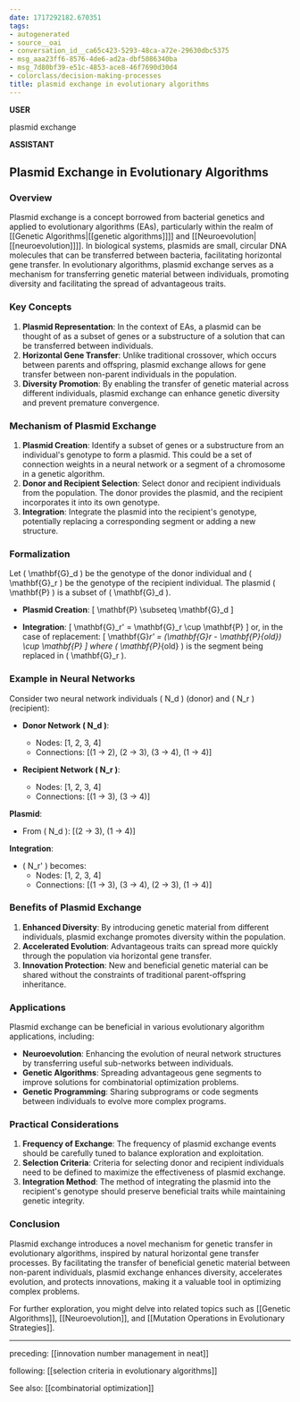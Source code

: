 ```yaml
---
date: 1717292182.670351
tags:
- autogenerated
- source__oai
- conversation_id__ca65c423-5293-48ca-a72e-29630dbc5375
- msg_aaa23ff6-8576-4de6-ad2a-dbf5086340ba
- msg_7d80bf39-e51c-4853-ace8-46f7690d30d4
- colorclass/decision-making-processes
title: plasmid exchange in evolutionary algorithms
---
```


**USER**

plasmid exchange


**ASSISTANT**

## Plasmid Exchange in Evolutionary Algorithms

### Overview

Plasmid exchange is a concept borrowed from bacterial genetics and applied to evolutionary algorithms (EAs), particularly within the realm of [[Genetic Algorithms|[[genetic algorithms]]]] and [[Neuroevolution|[[neuroevolution]]]]. In biological systems, plasmids are small, circular DNA molecules that can be transferred between bacteria, facilitating horizontal gene transfer. In evolutionary algorithms, plasmid exchange serves as a mechanism for transferring genetic material between individuals, promoting diversity and facilitating the spread of advantageous traits.

### Key Concepts

1. **Plasmid Representation**: In the context of EAs, a plasmid can be thought of as a subset of genes or a substructure of a solution that can be transferred between individuals.
2. **Horizontal Gene Transfer**: Unlike traditional crossover, which occurs between parents and offspring, plasmid exchange allows for gene transfer between non-parent individuals in the population.
3. **Diversity Promotion**: By enabling the transfer of genetic material across different individuals, plasmid exchange can enhance genetic diversity and prevent premature convergence.

### Mechanism of Plasmid Exchange

1. **Plasmid Creation**: Identify a subset of genes or a substructure from an individual's genotype to form a plasmid. This could be a set of connection weights in a neural network or a segment of a chromosome in a genetic algorithm.
2. **Donor and Recipient Selection**: Select donor and recipient individuals from the population. The donor provides the plasmid, and the recipient incorporates it into its own genotype.
3. **Integration**: Integrate the plasmid into the recipient's genotype, potentially replacing a corresponding segment or adding a new structure.

### Formalization

Let \( \mathbf{G}_d \) be the genotype of the donor individual and \( \mathbf{G}_r \) be the genotype of the recipient individual. The plasmid \( \mathbf{P} \) is a subset of \( \mathbf{G}_d \).

- **Plasmid Creation**:
  \[
  \mathbf{P} \subseteq \mathbf{G}_d
  \]

- **Integration**:
  \[
  \mathbf{G}_r' = \mathbf{G}_r \cup \mathbf{P}
  \]
  or, in the case of replacement:
  \[
  \mathbf{G}_r' = (\mathbf{G}_r - \mathbf{P}_{old}) \cup \mathbf{P}
  \]
  where \( \mathbf{P}_{old} \) is the segment being replaced in \( \mathbf{G}_r \).

### Example in Neural Networks

Consider two neural network individuals \( N_d \) (donor) and \( N_r \) (recipient):

- **Donor Network \( N_d \)**:
  - Nodes: [1, 2, 3, 4]
  - Connections: [(1 → 2), (2 → 3), (3 → 4), (1 → 4)]
  
- **Recipient Network \( N_r \)**:
  - Nodes: [1, 2, 3, 4]
  - Connections: [(1 → 3), (3 → 4)]
  
**Plasmid**:
- From \( N_d \): [(2 → 3), (1 → 4)]

**Integration**:
- \( N_r' \) becomes:
  - Nodes: [1, 2, 3, 4]
  - Connections: [(1 → 3), (3 → 4), (2 → 3), (1 → 4)]

### Benefits of Plasmid Exchange

1. **Enhanced Diversity**: By introducing genetic material from different individuals, plasmid exchange promotes diversity within the population.
2. **Accelerated Evolution**: Advantageous traits can spread more quickly through the population via horizontal gene transfer.
3. **Innovation Protection**: New and beneficial genetic material can be shared without the constraints of traditional parent-offspring inheritance.

### Applications

Plasmid exchange can be beneficial in various evolutionary algorithm applications, including:

- **Neuroevolution**: Enhancing the evolution of neural network structures by transferring useful sub-networks between individuals.
- **Genetic Algorithms**: Spreading advantageous gene segments to improve solutions for combinatorial optimization problems.
- **Genetic Programming**: Sharing subprograms or code segments between individuals to evolve more complex programs.

### Practical Considerations

1. **Frequency of Exchange**: The frequency of plasmid exchange events should be carefully tuned to balance exploration and exploitation.
2. **Selection Criteria**: Criteria for selecting donor and recipient individuals need to be defined to maximize the effectiveness of plasmid exchange.
3. **Integration Method**: The method of integrating the plasmid into the recipient's genotype should preserve beneficial traits while maintaining genetic integrity.

### Conclusion

Plasmid exchange introduces a novel mechanism for genetic transfer in evolutionary algorithms, inspired by natural horizontal gene transfer processes. By facilitating the transfer of beneficial genetic material between non-parent individuals, plasmid exchange enhances diversity, accelerates evolution, and protects innovations, making it a valuable tool in optimizing complex problems.

For further exploration, you might delve into related topics such as [[Genetic Algorithms]], [[Neuroevolution]], and [[Mutation Operations in Evolutionary Strategies]].


---

preceding: [[innovation number management in neat]]  


following: [[selection criteria in evolutionary algorithms]]

See also: [[combinatorial optimization]]